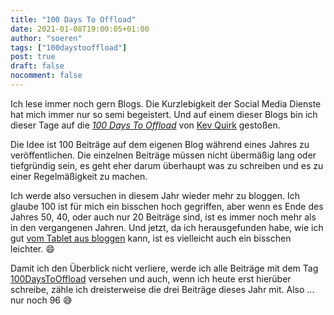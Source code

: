 ```yaml
---
title: "100 Days To Offload"
date: 2021-01-08T19:00:05+01:00
author: "soeren"
tags: ["100daystooffload"]
post: true
draft: false
nocomment: false
---
```


Ich lese immer noch gern Blogs. Die Kurzlebigkeit der Social Media Dienste hat mich immer nur so semi begeistert. Und auf einem dieser Blogs bin ich dieser Tage auf die *[100 Days To Offload](https://100daystooffload.com/)* von [Kev Quirk](https://fosstodon.org/@kev) gestoßen. 

Die Idee ist 100 Beiträge auf dem eigenen Blog während eines Jahres zu veröffentlichen. Die einzelnen Beiträge müssen nicht übermäßig lang oder tiefgründig sein, es geht eher darum überhaupt was zu schreiben und es zu einer Regelmäßigkeit zu machen. 

Ich werde also versuchen in diesem Jahr wieder mehr zu bloggen. Ich glaube 100 ist für mich ein bisschen hoch gegriffen, aber wenn es Ende des Jahres 50, 40, oder auch nur 20 Beiträge sind, ist es immer noch mehr als in den vergangenen Jahren. Und jetzt, da ich herausgefunden habe, wie ich gut [vom Tablet aus bloggen](/2020/hugo-blogging-ipad/) kann, ist es vielleicht auch ein bisschen leichter. :smile:

Damit ich den Überblick nicht verliere, werde ich alle Beiträge mit dem Tag [100DaysToOffload](/tags/100daystooffload) versehen und auch, wenn ich heute erst hierüber schreibe, zähle ich dreisterweise die drei Beiträge dieses Jahr mit. Also ... nur noch 96 😅